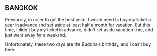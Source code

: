 ## BANGKOK

Previously, in order to get the best price, I would need to buy my ticket a year in advance and set aside at least half a month for vacation. But this time, I didn't buy my ticket in advance, didn't set aside vacation time, and just went away for a weekend.

<a-hotel name="Novotel Bangkok Platinum Pratunam" date="2015-10-27" nights="2"></a-hotel>

Unfortunately, these two days are the Buddha's birthday, and I can't buy beer.
